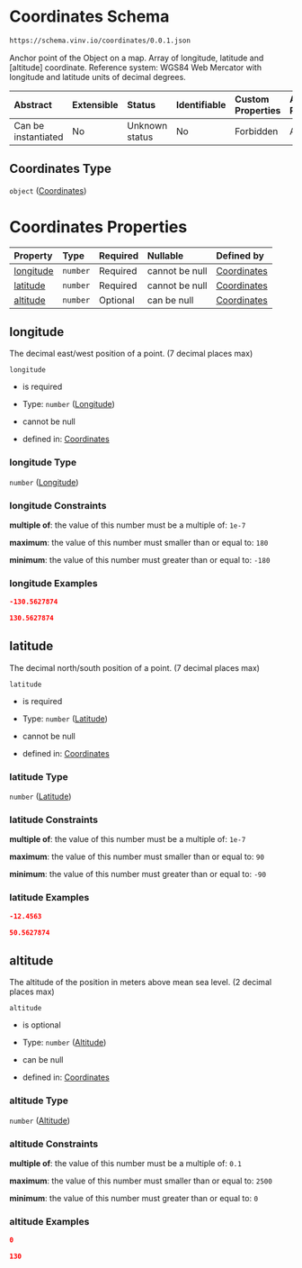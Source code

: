 # Coordinates Schema

```txt
https://schema.vinv.io/coordinates/0.0.1.json
```

Anchor point of the Object on a map. Array of longitude, latitude and \[altitude] coordinate. Reference system: WGS84 Web Mercator with longitude and latitude units of decimal degrees.

| Abstract            | Extensible | Status         | Identifiable | Custom Properties | Additional Properties | Access Restrictions | Defined In                                             |
| :------------------ | :--------- | :------------- | :----------- | :---------------- | :-------------------- | :------------------ | :----------------------------------------------------- |
| Can be instantiated | No         | Unknown status | No           | Forbidden         | Allowed               | none                | [0.0.1.json](schema/0.0.1.json "open original schema") |

## Coordinates Type

`object` ([Coordinates](0.md))

# Coordinates Properties

| Property                | Type     | Required | Nullable       | Defined by                                                                                                     |
| :---------------------- | :------- | :------- | :------------- | :------------------------------------------------------------------------------------------------------------- |
| [longitude](#longitude) | `number` | Required | cannot be null | [Coordinates](0-properties-longitude.md "https://schema.vinv.io/coordinates/0.0.1.json#/properties/longitude") |
| [latitude](#latitude)   | `number` | Required | cannot be null | [Coordinates](0-properties-latitude.md "https://schema.vinv.io/coordinates/0.0.1.json#/properties/latitude")   |
| [altitude](#altitude)   | `number` | Optional | can be null    | [Coordinates](0-properties-altitude.md "https://schema.vinv.io/coordinates/0.0.1.json#/properties/altitude")   |

## longitude

The decimal east/west position of a point. (7 decimal places max)

`longitude`

*   is required

*   Type: `number` ([Longitude](0-properties-longitude.md))

*   cannot be null

*   defined in: [Coordinates](0-properties-longitude.md "https://schema.vinv.io/coordinates/0.0.1.json#/properties/longitude")

### longitude Type

`number` ([Longitude](0-properties-longitude.md))

### longitude Constraints

**multiple of**: the value of this number must be a multiple of: `1e-7`

**maximum**: the value of this number must smaller than or equal to: `180`

**minimum**: the value of this number must greater than or equal to: `-180`

### longitude Examples

```json
-130.5627874
```

```json
130.5627874
```

## latitude

The decimal north/south position of a point. (7 decimal places max)

`latitude`

*   is required

*   Type: `number` ([Latitude](0-properties-latitude.md))

*   cannot be null

*   defined in: [Coordinates](0-properties-latitude.md "https://schema.vinv.io/coordinates/0.0.1.json#/properties/latitude")

### latitude Type

`number` ([Latitude](0-properties-latitude.md))

### latitude Constraints

**multiple of**: the value of this number must be a multiple of: `1e-7`

**maximum**: the value of this number must smaller than or equal to: `90`

**minimum**: the value of this number must greater than or equal to: `-90`

### latitude Examples

```json
-12.4563
```

```json
50.5627874
```

## altitude

The altitude of the position in meters above mean sea level. (2 decimal places max)

`altitude`

*   is optional

*   Type: `number` ([Altitude](0-properties-altitude.md))

*   can be null

*   defined in: [Coordinates](0-properties-altitude.md "https://schema.vinv.io/coordinates/0.0.1.json#/properties/altitude")

### altitude Type

`number` ([Altitude](0-properties-altitude.md))

### altitude Constraints

**multiple of**: the value of this number must be a multiple of: `0.1`

**maximum**: the value of this number must smaller than or equal to: `2500`

**minimum**: the value of this number must greater than or equal to: `0`

### altitude Examples

```json
0
```

```json
130
```
